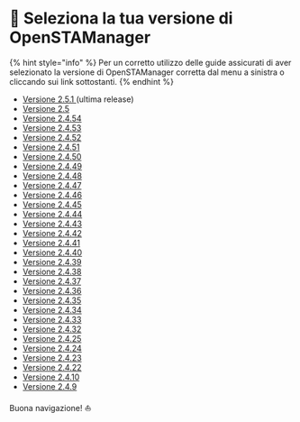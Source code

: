 # 🚀 Seleziona la tua versione di OpenSTAManager

{% hint style="info" %}
Per un corretto utilizzo delle guide assicurati di aver selezionato la versione di OpenSTAManager corretta dal menu a sinistra o cliccando sui link sottostanti.
{% endhint %}

* [Versione 2.5.1 ](https://app.gitbook.com/o/-LZJeLfzoGzXuWwoEM9l/s/Y1ozns1G0Rz146DRkxK5/) (ultima release)
* [Versione 2.5](https://app.gitbook.com/o/-LZJeLfzoGzXuWwoEM9l/s/jybARPPzFupnpzunnIHp/)
* [Versione 2.4.54](https://app.gitbook.com/o/-LZJeLfzoGzXuWwoEM9l/s/C4ulHuu2oCD4ZM3dN3S5/)
* [Versione 2.4.53](https://app.gitbook.com/o/-LZJeLfzoGzXuWwoEM9l/s/uKNNL1aO3bAHUmeYxE4d/)
* [Versione 2.4.52](https://app.gitbook.com/o/-LZJeLfzoGzXuWwoEM9l/s/im94lphsY2XeBAZM0rjY/)&#x20;
* [Versione 2.4.51](https://app.gitbook.com/o/-LZJeLfzoGzXuWwoEM9l/s/4S4xZWnStUxAogygzHZy/)&#x20;
* [Versione 2.4.50](https://app.gitbook.com/o/-LZJeLfzoGzXuWwoEM9l/s/6seh7pQ8bxPuYVbucP2a/)
* [Versione 2.4.49](https://app.gitbook.com/o/-LZJeLfzoGzXuWwoEM9l/s/HkarRUNnQs3BlPGtGaAI/)
* [Versione 2.4.48](https://app.gitbook.com/o/-LZJeLfzoGzXuWwoEM9l/s/BZsjjMPIXBBaW8bd80O7/)&#x20;
* [Versione 2.4.47](https://app.gitbook.com/o/-LZJeLfzoGzXuWwoEM9l/s/byQg2JLTruCde0Juihkz/)
* [Versione 2.4.46](https://app.gitbook.com/o/-LZJeLfzoGzXuWwoEM9l/s/Ms43C8LF4F3KAbHQYYNk/)
* [Versione 2.4.45](https://app.gitbook.com/o/-LZJeLfzoGzXuWwoEM9l/s/i5uyFSGMDlB9w3LquWiH/)
* [Versione 2.4.44](https://app.gitbook.com/o/-LZJeLfzoGzXuWwoEM9l/s/ZZA2XynwPzvdLBBT6xb4/)&#x20;
* [Versione 2.4.43](https://app.gitbook.com/o/-LZJeLfzoGzXuWwoEM9l/s/oPNIKGtzKp0w3l8gqj50/)&#x20;
* [Versione 2.4.42](https://app.gitbook.com/o/-LZJeLfzoGzXuWwoEM9l/s/4HU8ZNEYKjp38cThIJQk/)
* [Versione 2.4.41](https://app.gitbook.com/o/-LZJeLfzoGzXuWwoEM9l/s/2UBYFzZ0uSbNRXL14nao/)&#x20;
* [Versione 2.4.40](https://app.gitbook.com/o/-LZJeLfzoGzXuWwoEM9l/s/1wvTdiHpnuBjaHw2cIat/)&#x20;
* [Versione 2.4.39](https://app.gitbook.com/o/-LZJeLfzoGzXuWwoEM9l/s/udbmyQrl0FL3lcDlHZWD/)&#x20;
* [Versione 2.4.38](https://app.gitbook.com/o/-LZJeLfzoGzXuWwoEM9l/s/VdQbwaqLPl0WvFB4VRVh/)
* [Versione 2.4.37](https://app.gitbook.com/o/-LZJeLfzoGzXuWwoEM9l/s/ROhs5WX7kplHryvJlRkv/)&#x20;
* [Versione 2.4.36](https://app.gitbook.com/o/-LZJeLfzoGzXuWwoEM9l/s/Lni7nOZS1rw6izw8XaRw/)
* [Versione 2.4.35](https://app.gitbook.com/o/-LZJeLfzoGzXuWwoEM9l/s/YDclG5L1dBFKqS7vqZat/)
* [Versione 2.4.34](https://app.gitbook.com/o/-LZJeLfzoGzXuWwoEM9l/s/jwkiXHsyzdxQsSHrOJ9a/)
* [Versione 2.4.33](https://app.gitbook.com/o/-LZJeLfzoGzXuWwoEM9l/s/fCJHdU9AEDiY8NImgnKk/)
* [Versione 2.4.32 ](https://app.gitbook.com/o/-LZJeLfzoGzXuWwoEM9l/s/aF5PSva1n5cEMIhtDxSA/)
* [Versione 2.4.25](https://app.gitbook.com/o/-LZJeLfzoGzXuWwoEM9l/s/-LZJeLg23eVDvrCv74U7-887967055/)
* [Versione 2.4.24](https://app.gitbook.com/o/-LZJeLfzoGzXuWwoEM9l/s/-LZJeLg23eVDvrCv74U7-1555242653/)
* [Versione 2.4.23](https://app.gitbook.com/o/-LZJeLfzoGzXuWwoEM9l/s/-LZJeLg23eVDvrCv74U7-980611001/)
* [Versione 2.4.22](https://app.gitbook.com/o/-LZJeLfzoGzXuWwoEM9l/s/-LZJeLg23eVDvrCv74U7-4220097936/)
* [Versione 2.4.10](https://app.gitbook.com/o/-LZJeLfzoGzXuWwoEM9l/s/-LZJeLg23eVDvrCv74U7-1701476109/)
* [Versione 2.4.9](https://app.gitbook.com/o/-LZJeLfzoGzXuWwoEM9l/s/-LZJeLg23eVDvrCv74U7-1884464131/)

Buona navigazione! ⛵
